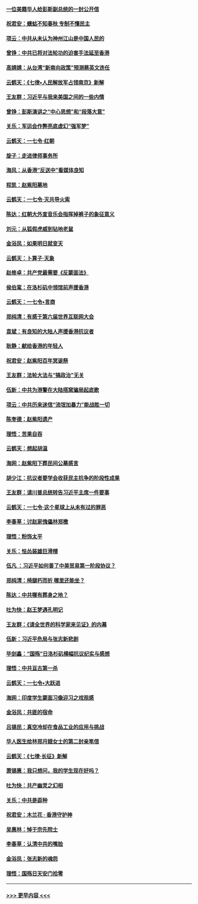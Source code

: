 #### [一位美籍华人给彭斯副总统的一封公开信](../pages/nsc993/n11616906.md?t=10281811) 
#### [祝君安：蟪蛄不知春秋  专制不懂民主](../pages/nsc993/n11616882.md?t=10281811) 
#### [项云：中共从未认为神州江山是中国人民的](../pages/nsc993/n11616763.md?t=10281811) 
#### [曾铮：中共已将对法轮功的迫害手法延至香港](../pages/nsc993/n11616561.md?t=10281811) 
#### [高婧婧：从台湾“新南向政策”预测蔡英文连任](../pages/nsc993/n11616518.md?t=10281811) 
#### [云鹤天：《七律▪人民解放军占领南京》新解](../pages/nsc993/n11616490.md?t=10281811) 
#### [王友群：习近平与我来美国之间的一些内情](../pages/nsc993/n11615052.md?t=10281811) 
#### [曾铮：彭斯演讲之“中心思想”和“段落大意”](../pages/nsc993/n11615020.md?t=10281811) 
#### [关乐：军运会作弊亮底虚幻“强军梦”](../pages/nsc993/n11615008.md?t=10281811) 
#### [云鹤天：一七令‧红朝](../pages/nsc993/n11615000.md?t=10281811) 
#### [旋子：走进律师事务所](../pages/nsc993/n11614894.md?t=10281811) 
#### [海风：从香港“反送中”看媒体良知](../pages/nsc993/n11614480.md?t=10281811) 
#### [程凯：赵紫阳墓地](../pages/nsc993/n11614464.md?t=10281811) 
#### [云鹤天：一七令‧灭共导火索](../pages/nsc993/n11613471.md?t=10281811) 
#### [陈达：红朝大外宣音乐会指挥掉裤子的象征意义](../pages/nsc993/n11613456.md?t=10281811) 
#### [刘元：从狐假虎威到钻地老鼠](../pages/nsc993/n11612832.md?t=10281811) 
#### [金浴凤：如果明日就变天](../pages/nsc993/n11611135.md?t=10281811) 
#### [云鹤天：卜算子‧天象](../pages/nsc993/n11609023.md?t=10281811) 
#### [赵修卓：共产党最需要《反蒙面法》](../pages/nsc993/n11608006.md?t=10281811) 
#### [侯伯鸾：在洛杉矶中领馆前声援香港](../pages/nsc993/n11607802.md?t=10281811) 
#### [云鹤天：一七令•言商](../pages/nsc993/n11606248.md?t=10281811) 
#### [郑纯清：有感于第六届世界互联网大会](../pages/nsc993/n11604718.md?t=10281811) 
#### [袁斌：有良知的大陆人声援香港抗议者](../pages/nsc993/n11603673.md?t=10281811) 
#### [耿静：献给香港的年轻人](../pages/nsc993/n11602462.md?t=10281811) 
#### [祝君安：赵紫阳百年冥诞祭](../pages/nsc993/n11601386.md?t=10281811) 
#### [王友群：法轮大法与“搞政治”无关](../pages/nsc993/n11601658.md?t=10281811) 
#### [伍新：中共为港警在大陆搭窝骗局起底歌](../pages/nsc993/n11601536.md?t=10281811) 
#### [项云：中共历来迷信“流氓加暴力”能战胜一切](../pages/nsc993/n11601496.md?t=10281811) 
#### [陈奎德：赵紫阳遗产](../pages/nsc993/n11601444.md?t=10281811) 
#### [理悟：苦果自吞](../pages/nsc993/n11601385.md?t=10281811) 
#### [云鹤天：想起胡温](../pages/nsc993/n11600033.md?t=10281811) 
#### [海网：赵紫阳下葬民间公墓感言](../pages/nsc993/n11600021.md?t=10281811) 
#### [胡少江：抗议者要学会收获民主抗争的阶段性成果](../pages/nsc993/n11599626.md?t=10281811) 
#### [王友群：请川普总统转告习近平主席一件要事](../pages/nsc993/n11599533.md?t=10281811) 
#### [云鹤天：一七令‧这个星球上从未有过的罪恶](../pages/nsc993/n11598881.md?t=10281811) 
#### [李春草：讨赵家傀儡林郑檄](../pages/nsc993/n11598789.md?t=10281811) 
#### [理悟：粉饰太平](../pages/nsc993/n11598776.md?t=10281811) 
#### [关乐：怯怂装雄巨滑稽](../pages/nsc993/n11598767.md?t=10281811) 
#### [伍凡 ：习近平如何善了中美贸易第一阶段协议？](../pages/nsc993/n11596305.md?t=10281811) 
#### [郑纯清：椅腿朽而折 哪里还能坐？](../pages/nsc993/n11596273.md?t=10281811) 
#### [陈达：中共哪有葬身之地？](../pages/nsc993/n11596253.md?t=10281811) 
#### [吐为快：赵王梦遇孔明记](../pages/nsc993/n11596208.md?t=10281811) 
#### [王友群：《请全世界的科学家来见证》的内幕](../pages/nsc993/n11594091.md?t=10281811) 
#### [伍新：习近平危局与张志新悲剧](../pages/nsc993/n11594089.md?t=10281811) 
#### [毕剑鑫：“国殇”日洛杉矶横幅抗议纪实与感想](../pages/nsc993/n11591301.md?t=10281811) 
#### [理悟：中共亘古第一杀](../pages/nsc993/n11590734.md?t=10281811) 
#### [云鹤天：一七令•大跃进](../pages/nsc993/n11590699.md?t=10281811) 
#### [海网：印度学生蒙面习像迎习之戏观感](../pages/nsc993/n11590675.md?t=10281811) 
#### [金浴凤：共匪的宿命](../pages/nsc993/n11586383.md?t=10281811) 
#### [吕锡民：真空冷却在食品工业的应用与挑战](../pages/nsc993/n11585819.md?t=10281811) 
#### [华人医生给林郑月娥女士的第二封亲笔信](../pages/nsc993/n11585124.md?t=10281811) 
#### [云鹤天：《七律·长征》新解](../pages/nsc993/n11584578.md?t=10281811) 
#### [萧锡惠：我只想问，我的学生现在好吗？](../pages/nsc993/n11583828.md?t=10281811) 
#### [吐为快：共产幽灵之幻相](../pages/nsc993/n11583224.md?t=10281811) 
#### [关乐：中共是孬种](../pages/nsc993/n11582099.md?t=10281811) 
#### [祝君安：木兰花 · 香港守护神](../pages/nsc993/n11581782.md?t=10281811) 
#### [吴惠林：悼于宗先院士](../pages/nsc993/n11580283.md?t=10281811) 
#### [李春草：认清中共的嘴脸](../pages/nsc993/n11579954.md?t=10281811) 
#### [金浴凤：张志新的魂怨](../pages/nsc993/n11579913.md?t=10281811) 
#### [理悟：国殇日天安门拾零](../pages/nsc993/n11579843.md?t=10281811) 

----
#### [ >>> 更早内容 <<< ](../indexes/nsc993-earlier.md)
